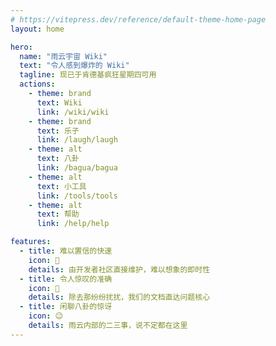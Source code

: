 ```yaml
---
# https://vitepress.dev/reference/default-theme-home-page
layout: home

hero:
  name: "雨云宇宙 Wiki"
  text: "令人感到爆炸的 Wiki"
  tagline: 现已于肯德基疯狂星期四可用
  actions:
    - theme: brand
      text: Wiki
      link: /wiki/wiki
    - theme: brand
      text: 乐子
      link: /laugh/laugh
    - theme: alt
      text: 八卦
      link: /bagua/bagua 
    - theme: alt
      text: 小工具
      link: /tools/tools
    - theme: alt
      text: 帮助
      link: /help/help

features:
  - title: 难以置信的快速
    icon: 🚀
    details: 由开发者社区直接维护，难以想象的即时性
  - title: 令人惊叹的准确
    icon: 🎯
    details: 除去那纷纷扰扰，我们的文档直达问题核心
  - title: 闲聊八卦的惊讶
    icon: 😉
    details: 雨云内部的二三事，说不定都在这里
---
```


